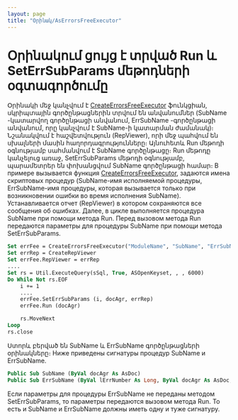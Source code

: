 ```yaml
---
layout: page
title: "Օրինակ/AsErrorsFreeExecutor"
---
```


# Օրինակում ցույց է տրված Run և SetErrSubParams մեթոդների օգտագործումը

Օրինակի մեջ կանչվում է [CreateErrorsFreeExecutor](../Functions/Functions/CreateErrorsFreeExecutor.html) ֆունկցիան, սկրիպտային գործընթացներին տրվում են անվանումներ (SubName -կատարվող գործընթացի անվանում, ErrSubName -գործընթացի անվանում, որը կանչվում է SubName-ի կատարման ժամանակ)։ Նշանակվում է հաշվետվություն (RepViewer), որի մեջ պահվում են սխալների մասին հաղորդագրությունները։ Այնուհետև Run մեթոդի օգնությամբ սահմանվում է SubName գործընթացը։ Run մեթոդը կանչելուց առաջ, SetErrSubParams մեթոդի օգնությամբ, պարամետրեր են  փոխանցվում SubName գործընթացի համար։
В примере вызывается функция [CreateErrorsFreeExecutor](../Functions/Functions/CreateErrorsFreeExecutor.html), задаются имена скриптовых процедур (SubName-имя исполняемой процедуры,&nbsp; ErrSubName-имя процедуры, которая вызывается только при возникновении ошибки во время исполнения SubName). Устанавливается отчет (RepViewer) в котором сохраняются все сообщения об ошибках. Далее, в цикле выполняется процедура SubName при помощи метода Run. Перед вызовом метода Run передаются параметры для процедуры SubName при помощи метода SetErrSubParams.


``` vb
Set errFee = CreateErrorsFreeExecutor("ModuleName", "SubName", "ErrSubName")
Set errRep = CreateRepViewer
Set errFee.RepViewer = errRep
....
Set rs = Util.ExecuteQuery(sSql, True, ASOpenKeyset, , , 6000)
Do While Not rs.EOF
    i += 1
    ....
    errFee.SetErrSubParams (i, docAgr, errRep)
    errFee.Run (docAgr)

    rs.MoveNext
Loop 
rs.close
```
Ստորև բերված են SubName և ErrSubName գործընթացների օրինակները։
Ниже приведены сигнатуры процедур SubName и ErrSubName.

``` vb
Public Sub SubName (ByVal docAgr As AsDoc)
Public Sub ErrSubName (ByVal lErrNumber As Long, ByVal docAgr As AsDoc, ByVal errRep as AsRepViewer)
```
Если параметры для процедуры ErrSubName не переданы методом SetErrSubParams, то параметры передаются вызовом метода Run. То есть и SubName и ErrSubName должны иметь одну и туже сигнатуру.



